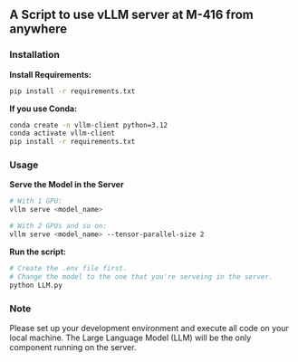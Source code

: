 ## A Script to use vLLM server at M-416 from anywhere

### Installation

**Install Requirements:**

```bash
pip install -r requirements.txt
```

**If you use Conda:**

```bash
conda create -n vllm-client python=3.12
conda activate vllm-client
pip install -r requirements.txt
```

### Usage

**Serve the Model in the Server**
```bash
# With 1 GPU:
vllm serve <model_name>

# With 2 GPUs and so on:
vllm serve <model_name> --tensor-parallel-size 2
```

**Run the script:**

```bash
# Create the .env file first.
# Change the model to the one that you're serveing in the server.
python LLM.py
```

### Note

Please set up your development environment and execute all code on your local machine. The Large Language Model (LLM) will be the only component running on the server.